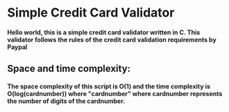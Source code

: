 # Simple Credit Card Validator

#### Hello world, this is a simple credit card validator written in C. This validator follows the rules of the credit card validation requirements by Paypal

## Space and time complexity:

#### The space complexity of this script is O(1) and the time complexity is O(log(cardnumber)) where "cardnumber" where cardnumber represents the number of digits of the cardnumber.
